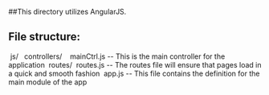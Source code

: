 ##This directory utilizes AngularJS. 

## File structure:
&nbsp;js/
&nbsp;&nbsp;controllers/
&nbsp;&nbsp;&nbsp;mainCtrl.js -- This is the main controller for the application
&nbsp;routes/
&nbsp;routes.js -- The routes file will ensure that pages load in a quick and smooth fashion
&nbsp;app.js -- This file contains the definition for the main module of the app 
